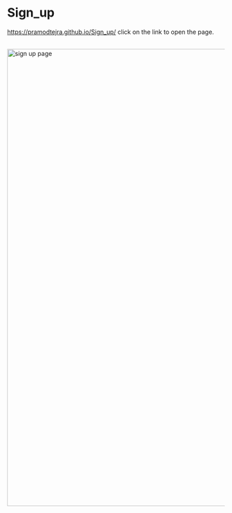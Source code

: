 # Sign_up<br>

 https://pramodtejra.github.io/Sign_up/ click on the link to open the page.<br><br>

<img width="1058" alt="sign up page" src="https://user-images.githubusercontent.com/99544644/188551124-2e889ec3-46a5-47cf-9c19-f5004d275b22.png">
